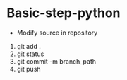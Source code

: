 # Basic-step-python
 - Modify source in repository
 1. git add .
 2. git status
 3. git commit -m branch_path
 4. git push
